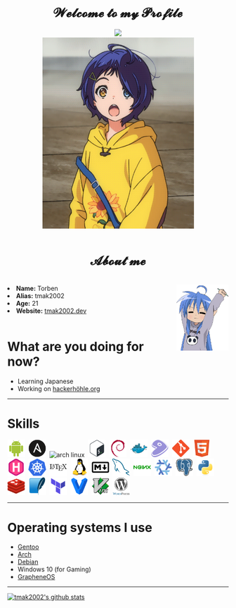 <h1 align="center">𝓦𝓮𝓵𝓬𝓸𝓶𝓮 𝓽𝓸 𝓶𝔂 𝓟𝓻𝓸𝓯𝓲𝓵𝓮</h1>
<!-- Hello -->
<div align="center">
<img src="https://readme-typing-svg.herokuapp.com?font=JetBrains+Mono&color=%2336BCF7&size=30&duration=1600&lines=Ch%C3%A0o+th%E1%BA%BF+gi%E1%BB%9Bi!;Hello+World!;%E4%BD%A0%E5%A5%BD%E4%B8%96%E7%95%8C!;%D0%9F%D1%80%D0%B8%D0%B2%D0%B5%D1%82+%D0%BC%D0%B8%D1%80!;%E3%81%93%E3%82%93%E3%81%AB%E3%81%A1%E3%81%AF%E4%B8%96%E7%95%8C!;%EC%95%88%EB%85%95%ED%95%98%EC%84%B8%EC%9A%94!;Bonjour+monde!;Halo+Dunia!;%E0%BA%AA%E0%BA%B0%E2%80%8B%E0%BA%9A%E0%BA%B2%E0%BA%8D%E2%80%8B%E0%BA%94%E0%BA%B5%E2%80%8B%E0%BA%8A%E0%BA%B2%E0%BA%A7%E2%80%8B%E0%BB%82%E0%BA%A5%E0%BA%81!;Hallo+Welt!;%E0%B8%AA%E0%B8%A7%E0%B8%B1%E0%B8%AA%E0%B8%94%E0%B8%B5%E0%B8%8A%E0%B8%B2%E0%B8%A7%E0%B9%82%E0%B8%A5%E0%B8%81;Hola+Mundo">
</div>
<div align="center">
    <img align="center" width="345" src="https://raw.githubusercontent.com/tmak2002/tmak2002/main/file1.gif">
</div>
    
</br>

<h1 align="center">𝓐𝓫𝓸𝓾𝓽 𝓶𝓮</h1>
</br>
</div>
<img src="https://raw.githubusercontent.com/tmak2002/tmak2002/main/konata.png" height="150" align="right">
</div>
<li><b>Name:</b> Torben</li>
<li><b>Alias:</b> tmak2002</li>
<li><b>Age:</b> 21</li>
<li><b>Website:</b> <a href="https://tmak2002.dev">tmak2002.dev</a></li>
</br>

# What are you doing for now?
- Learning Japanese
- Working on [hackerhöhle.org](https://hackerhöhle.org/)
***
# Skills 
<p>
<img src="https://github.com/devicons/devicon/blob/master/icons/android/android-original.svg" title="android" alt="android" width="40" height="40"/>&nbsp;
<img src="https://github.com/devicons/devicon/blob/master/icons/ansible/ansible-original.svg" title="ansible" alt="ansible" width="40" height="40"/>&nbsp;
<img src="https://github.com/simple-icons/simple-icons/blob/125ee4c2c6822642aa4662be5aa4b07858e80146/icons/archlinux.svg?plain=1" title="arch linux" alt="arch linux" width="40" height="40"/>&nbsp;
<img src="https://github.com/devicons/devicon/blob/master/icons/bash/bash-original.svg" title="bash" alt="bash" width="40" height="40"/>&nbsp;
<img src="https://github.com/devicons/devicon/blob/master/icons/debian/debian-original.svg" title="debian" alt="debian" width="40" height="40"/>&nbsp;
<img src="https://github.com/devicons/devicon/blob/master/icons/docker/docker-original.svg" title="docker" alt="docker" width="40" height="40"/>&nbsp;
<img src="https://github.com/devicons/devicon/blob/master/icons/gentoo/gentoo-plain.svg" title="gentoo" alt="gentoo" width="40" height="40"/>&nbsp;
<img src="https://github.com/devicons/devicon/blob/master/icons/git/git-original.svg" title="git" alt="git" width="40" height="40"/>&nbsp;
<img src="https://github.com/devicons/devicon/blob/master/icons/html5/html5-original.svg" title="html5" alt="html5" width="40" height="40"/>&nbsp;
<img src="https://github.com/devicons/devicon/blob/master/icons/hugo/hugo-original.svg" title="hugo" alt="hugo" width="40" height="40"/>&nbsp;
<img src="https://github.com/devicons/devicon/blob/master/icons/kubernetes/kubernetes-plain.svg" title="kubernetes" alt="kubernetes" width="40" height="40"/>&nbsp;
<img src="https://github.com/devicons/devicon/blob/master/icons/latex/latex-original.svg" title="latex" alt="latex" width="40" height="40"/>&nbsp;
<img src="https://github.com/devicons/devicon/blob/master/icons/linux/linux-original.svg" title="linux" alt="linux" width="40" height="40"/>&nbsp;
<img src="https://github.com/devicons/devicon/blob/master/icons/markdown/markdown-original.svg" title="markdown" alt="markdown" width="40" height="40"/>&nbsp;
<img src="https://github.com/devicons/devicon/blob/master/icons/mysql/mysql-original.svg" title="mysql" alt="mysql" width="40" height="40"/>&nbsp;
<img src="https://github.com/devicons/devicon/blob/master/icons/nginx/nginx-original.svg" title="nginx" alt="nginx" width="40" height="40"/>&nbsp;
<img src="https://github.com/devicons/devicon/blob/master/icons/nixos/nixos-original.svg" title="nixos" alt="nixos" width="40" height="40"/>&nbsp;
<img src="https://github.com/devicons/devicon/blob/master/icons/postgresql/postgresql-original.svg" title="postgresql" alt="postgresql" width="40" height="40"/>&nbsp;
<img src="https://github.com/devicons/devicon/blob/master/icons/python/python-original.svg" title="python" alt="python" width="40" height="40"/>&nbsp;
<img src="https://github.com/devicons/devicon/blob/master/icons/redis/redis-original.svg" title="redis" alt="redis" width="40" height="40"/>&nbsp;
<img src="https://github.com/devicons/devicon/blob/master/icons/sqlite/sqlite-original.svg" title="sqlite" alt="sqlite" width="40" height="40"/>&nbsp;
<img src="https://github.com/devicons/devicon/blob/master/icons/terraform/terraform-original.svg" title="terraform" alt="terraform" width="40" height="40"/>&nbsp;
<img src="https://github.com/devicons/devicon/blob/master/icons/vagrant/vagrant-original.svg" title="vagrant" alt="vagrant" width="40" height="40"/>&nbsp;
<img src="https://github.com/devicons/devicon/blob/master/icons/vim/vim-original.svg"  title="vim" alt="vim" width="40" height="40"/>&nbsp;
<img src="https://github.com/devicons/devicon/blob/master/icons/wordpress/wordpress-original.svg" title="wordpress" alt="wordpress" width="40" height="40"/>&nbsp;
</p>

---

# Operating systems I use
- [Gentoo](https://www.gentoo.org/)
- [Arch](https://archlinux.org/)
- [Debian](https://www.debian.org/)
- Windows 10 (for Gaming)
- [GrapheneOS](https://grapheneos.org/)
***
 [![tmak2002's github stats](https://github-readme-stats.vercel.app/api?username=tmak2002&theme=dark)](https://github.com/anuraghazra/github-readme-stats)
